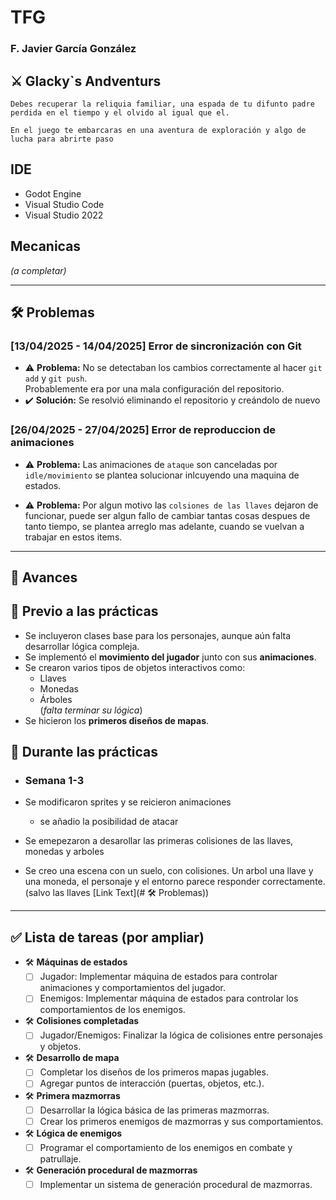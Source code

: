 # TFG

### F. Javier García González

## ⚔️ Glacky`s Andventurs

    Debes recuperar la reliquia familiar, una espada de tu difunto padre
    perdida en el tiempo y el olvido al igual que el.

    En el juego te embarcaras en una aventura de exploración y algo de lucha para abrirte paso

## IDE

- Godot Engine
- Visual Studio Code
- Visual Studio 2022

## Mecanicas

_(a completar)_

---

## 🛠️ Problemas

### [13/04/2025 - 14/04/2025] Error de sincronización con Git

- ⚠️ **Problema:** No se detectaban los cambios correctamente al hacer `git add` y `git push`.  
  Probablemente era por una mala configuración del repositorio.
- ✔️ **Solución:** Se resolvió eliminando el repositorio y creándolo de nuevo

### [26/04/2025 - 27/04/2025] Error de reproduccion de animaciones

- ⚠️ **Problema:** Las animaciones de `ataque` son canceladas por `idle/movimiento` se plantea solucionar inlcuyendo una maquina de estados.

- ⚠️ **Problema:** Por algun motivo las `colsiones de las llaves` dejaron de funcionar, puede ser algun fallo de cambiar tantas cosas despues de tanto tiempo, se plantea arreglo mas adelante, cuando se vuelvan a trabajar en estos items.

---

## 🚀 Avances

## 🔹 Previo a las prácticas

- Se incluyeron clases base para los personajes, aunque aún falta desarrollar lógica compleja.
- Se implementó el **movimiento del jugador** junto con sus **animaciones**.
- Se crearon varios tipos de objetos interactivos como:
  - Llaves
  - Monedas
  - Árboles  
  (_falta terminar su lógica_)
- Se hicieron los **primeros diseños de mapas**.

## 🔹 Durante las prácticas

- ### Semana 1-3

- Se modificaron sprites y se reicieron animaciones
  - se añadio la posibilidad de atacar
- Se emepezaron a desarollar las primeras colisiones de las llaves, monedas y arboles
- Se creo una escena con un suelo, con colisiones. Un arbol una llave y una moneda, el personaje y el entorno parece responder correctamente.(salvo las llaves [Link Text](# 🛠️ Problemas))

---

## ✅ Lista de tareas (por ampliar)

- 🛠️ **Máquinas de estados**
  - [ ] Jugador: Implementar máquina de estados para controlar animaciones y comportamientos del jugador.
  - [ ] Enemigos: Implementar máquina de estados para controlar los comportamientos de los enemigos.

- 🛠️ **Colisiones completadas**
  - [ ] Jugador/Enemigos: Finalizar la lógica de colisiones entre personajes y objetos.
  
- 🛠️ **Desarrollo de mapa**
  - [ ] Completar los diseños de los primeros mapas jugables.
  - [ ] Agregar puntos de interacción (puertas, objetos, etc.).

- 🛠️ **Primera mazmorras**
  - [ ] Desarrollar la lógica básica de las primeras mazmorras.
  - [ ] Crear los primeros enemigos de mazmorras y sus comportamientos.

- 🛠️ **Lógica de enemigos**
  - [ ] Programar el comportamiento de los enemigos en combate y patrullaje.
  
- 🛠️ **Generación procedural de mazmorras**
  - [ ] Implementar un sistema de generación procedural de mazmorras.
